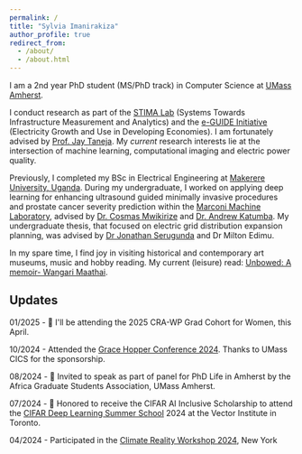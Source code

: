 ```yaml
---
permalink: /
title: "Sylvia Imanirakiza"
author_profile: true
redirect_from: 
  - /about/
  - /about.html
---
```


I am a 2nd year PhD student (MS/PhD track) in Computer Science  at [UMass Amherst](https://www.cics.umass.edu/). 

I conduct research as part of the [STIMA Lab](https://websites.umass.edu/jtaneja/) (Systems Towards Infrastructure Measurement and Analytics) and the [e-GUIDE Initiative](https://eguide.io/) (Electricity Growth and Use in Developing Economies). I am fortunately advised by [Prof. Jay Taneja](https://websites.umass.edu/jtaneja/). My *current* research interests lie at the intersection of machine learning, computational imaging and electric power quality. 
 
Previously, I completed my BSc in Electrical Engineering at [Makerere University, Uganda](https://mak.ac.ug/). During my undergraduate, I worked on applying deep learning for enhancing ultrasound guided minimally invasive procedures and prostate cancer severity prediction within the [Marconi Machine Laboratory](https://marconilab.org/), advised by [Dr. Cosmas Mwikirize](https://scholar.google.com/citations?user=9rlsHzoAAAAJ&hl=en) and [Dr. Andrew Katumba](https://scholar.google.be/citations?user=APqcOhAAAAAJ&hl=en). My undergraduate thesis, that focused on electric grid distribution expansion planning, was advised by [Dr Jonathan Serugunda](https://scholar.google.com/citations?user=oeuuubUAAAAJ&hl=en) and Dr Milton Edimu.


In my spare time, I find joy in visiting historical and contemporary art museums, music and hobby reading. My current (leisure) read: [Unbowed: A memoir- Wangari Maathai](https://www.goodreads.com/book/show/201111.Unbowed).

## Updates

01/2025 - 🚀 I'll be attending the 2025 CRA-WP Grad Cohort for Women, this April.

10/2024 - Attended the [Grace Hopper Conference 2024](https://ghc.anitab.org/). Thanks to UMass CICS for the sponsorship.

08/2024 - 🎤 Invited to speak as part of panel for PhD Life in Amherst by the Africa Graduate Students Association, UMass Amherst.

07/2024 - 🚀 Honored to receive the CIFAR AI Inclusive Scholarship to attend the [CIFAR Deep Learning Summer School](https://dlrl.ca/) 2024 at the Vector Institute in Toronto.

04/2024 - Participated in the [Climate Reality Workshop 2024](https://www.climaterealityproject.org/new-york), New York





